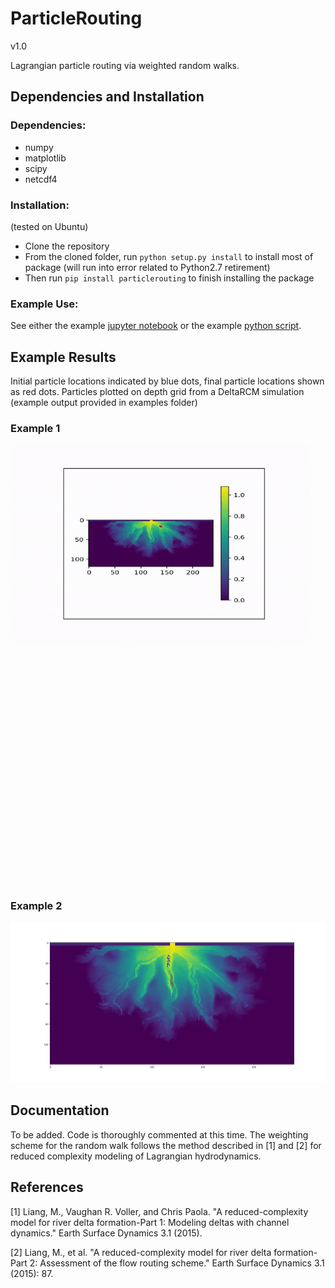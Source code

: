 # ParticleRouting

v1.0

Lagrangian particle routing via weighted random walks.

## Dependencies and Installation
### Dependencies:
- numpy
- matplotlib
- scipy
- netcdf4
### Installation:
(tested on Ubuntu)
- Clone the repository
- From the cloned folder, run `python setup.py install` to install most of package (will run into error related to Python2.7 retirement)
- Then run `pip install particlerouting` to finish installing the package

### Example Use:
See either the example [jupyter notebook](examples/deltarcm_particles.ipynb) or the example [python script](examples/test_case.py).

## Example Results
Initial particle locations indicated by blue dots, final particle locations shown as red dots. Particles plotted on depth grid from a DeltaRCM simulation (example output provided in examples folder)

### Example 1
<div class="nav3" style="height:705px;">
    <img src="imgs/test.gif" alt="Example" width="95%"></a>
</div>

### Example 2
![Example image](imgs/test_inchannel_01.png)

## Documentation
To be added. Code is thoroughly commented at this time. The weighting scheme for the random walk follows the method described in [1] and [2] for reduced complexity modeling of Lagrangian hydrodynamics. 

## References
[1] Liang, M., Vaughan R. Voller, and Chris Paola. "A reduced-complexity model for river delta formation-Part 1: Modeling deltas with channel dynamics." Earth Surface Dynamics 3.1 (2015).

[2] Liang, M., et al. "A reduced-complexity model for river delta formation-Part 2: Assessment of the flow routing scheme." Earth Surface Dynamics 3.1 (2015): 87.

